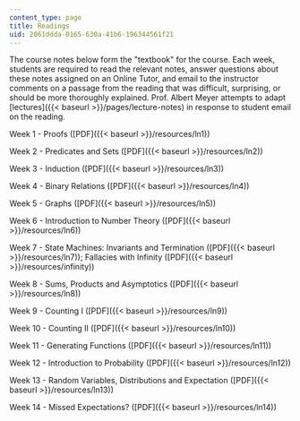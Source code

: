 ```yaml
---
content_type: page
title: Readings
uid: 2061ddda-0165-630a-41b6-196344561f21
---
```


The course notes below form the "textbook" for the course. Each week, students are required to read the relevant notes, answer questions about these notes assigned on an Online Tutor, and email to the instructor comments on a passage from the reading that was difficult, surprising, or should be more thoroughly explained. Prof. Albert Meyer attempts to adapt [lectures]({{< baseurl >}}/pages/lecture-notes) in response to student email on the reading.

Week 1 - Proofs ([PDF]({{< baseurl >}}/resources/ln1))

Week 2 - Predicates and Sets ([PDF]({{< baseurl >}}/resources/ln2))

Week 3 - Induction ([PDF]({{< baseurl >}}/resources/ln3))

Week 4 - Binary Relations ([PDF]({{< baseurl >}}/resources/ln4))

Week 5 - Graphs ([PDF]({{< baseurl >}}/resources/ln5))

Week 6 - Introduction to Number Theory ([PDF]({{< baseurl >}}/resources/ln6))

Week 7 - State Machines: Invariants and Termination ([PDF]({{< baseurl >}}/resources/ln7)); Fallacies with Infinity ([PDF]({{< baseurl >}}/resources/infinity))

Week 8 - Sums, Products and Asymptotics ([PDF]({{< baseurl >}}/resources/ln8))

Week 9 - Counting I ([PDF]({{< baseurl >}}/resources/ln9))

Week 10 - Counting II ([PDF]({{< baseurl >}}/resources/ln10))

Week 11 - Generating Functions ([PDF]({{< baseurl >}}/resources/ln11))

Week 12 - Introduction to Probability ([PDF]({{< baseurl >}}/resources/ln12))

Week 13 - Random Variables, Distributions and Expectation ([PDF]({{< baseurl >}}/resources/ln13))

Week 14 - Missed Expectations? ([PDF]({{< baseurl >}}/resources/ln14))